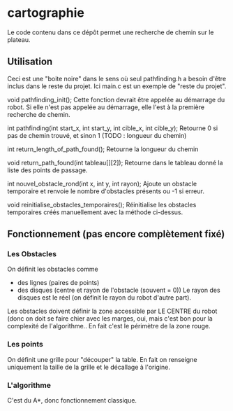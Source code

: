 # cartographie
Le code contenu dans ce dépôt permet une recherche de chemin sur le plateau.

## Utilisation
Ceci est une "boite noire" dans le sens où seul pathfinding.h a besoin d'être inclus
dans le reste du projet.
Ici main.c est un exemple de "reste du projet".

 void pathfinding_init();
Cette fonction devrait être appelée au démarrage du robot.
Si elle n'est pas appelée au démarrage, elle l'est à la première recherche de chemin.

 int pathfinding(int start_x, int start_y, int cible_x, int cible_y);
Retourne 0 si pas de chemin trouvé, et sinon 1 (TODO : longueur du chemin)

 int return_length_of_path_found();
Retourne la longueur du chemin

 void return_path_found(int tableau[][2]);
Retourne dans le tableau donné la liste des points de passage.

 int nouvel_obstacle_rond(int x, int y, int rayon);
Ajoute un obstacle temporaire et renvoie le nombre d'obstacles présents ou -1 si erreur.

 void reinitialise_obstacles_temporaires();
Réinitialise les obstacles temporaires créés manuellement avec la méthode ci-dessus.


## Fonctionnement (pas encore complètement fixé)

### Les Obstacles
On définit les obstacles comme 
* des lignes (paires de points)
* des disques (centre et rayon de l'obstacle (souvent = 0))
Le rayon des disques est le réel (on définit le rayon du robot d'autre part).

Les obstacles doivent définir la zone accessible par LE CENTRE du robot (donc on
doit se faire chier avec les marges, oui, mais c'est bon pour la complexité de 
l'algorithme.. En fait c'est le périmètre de la zone rouge.

### Les points
On définit une grille pour "découper" la table. En fait on renseigne uniquement
la taille de la grille et le décallage à l'origine.


### L'algorithme
C'est du A*, donc fonctionnement classique.

